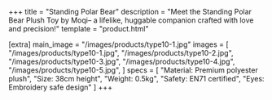 +++
title = "Standing Polar Bear"
description = "Meet the Standing Polar Bear Plush Toy by Moqi– a lifelike, huggable companion crafted with love and precision!"
template = "product.html"

[extra]
main_image = "/images/products/type10-1.jpg"
images = [
    "/images/products/type10-1.jpg",
    "/images/products/type10-2.jpg",
    "/images/products/type10-3.jpg",
    "/images/products/type10-4.jpg",
    "/images/products/type10-5.jpg",
]
specs = [
  "Material: Premium polyester plush",
  "Size: 38cm height",
  "Weight: 0.5kg",
  "Safety: EN71 certified",
  "Eyes: Embroidery safe design"
]
+++